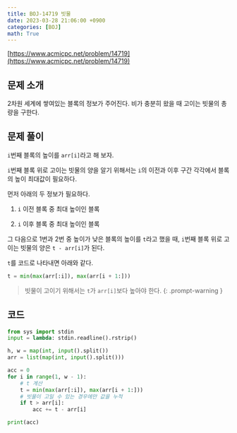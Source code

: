 ```yaml
---
title: BOJ-14719 빗물
date: 2023-03-28 21:06:00 +0900
categories: [BOJ]
math: True
---
```


[https://www.acmicpc.net/problem/14719](https://www.acmicpc.net/problem/14719)

## 문제 소개

2차원 세계에 쌓여있는 블록의 정보가 주어진다. 비가 충분히 왔을 때 고이는 빗물의 총량을 구한다.

## 문제 풀이

`i`번째 블록의 높이를 `arr[i]`라고 해 보자.

`i`번째 블록 위로 고이는 빗물의 양을 알기 위해서는 `i`의 이전과 이후 구간 각각에서 블록의 높이 최대값이 필요하다.

먼저 아래의 두 정보가 필요하다.

1. `i` 이전 블록 중 최대 높이인 블록

2. `i` 이후 블록 중 최대 높이인 블록

그 다음으로 1번과 2번 중 높이가 낮은 블록의 높이를 `t`라고 했을 때, `i`번째 블록 위로 고이는 빗물의 양은 `t - arr[i]`가 된다.

`t`를 코드로 나타내면 아래와 같다.

```python
t = min(max(arr[:i]), max(arr[i + 1:]))
```

> 빗물이 고이기 위해서는 `t`가 `arr[i]`보다 높아야 한다.
{: .prompt-warning }

## 코드

```python
from sys import stdin
input = lambda: stdin.readline().rstrip()

h, w = map(int, input().split())
arr = list(map(int, input().split()))

acc = 0
for i in range(1, w - 1):
    # t 계산
    t = min(max(arr[:i]), max(arr[i + 1:]))
    # 빗물이 고일 수 있는 경우에만 값을 누적
    if t > arr[i]:
        acc += t - arr[i]

print(acc)

```
